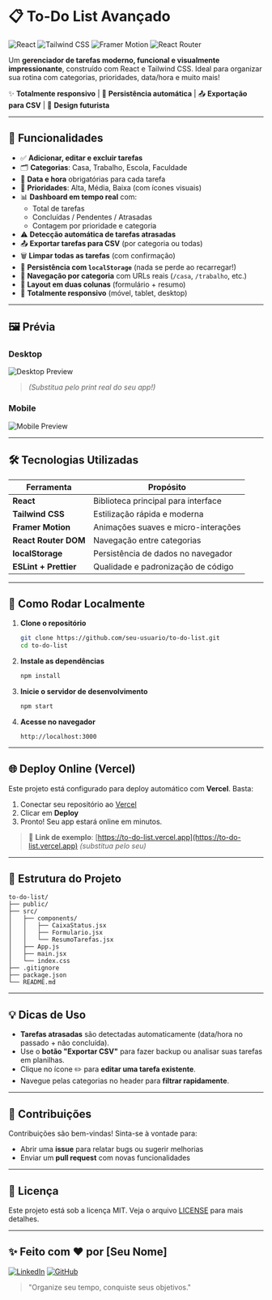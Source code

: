 # 📋 To-Do List Avançado

![React](https://img.shields.io/badge/React-61DAFB?style=for-the-badge&logo=react&logoColor=black)
![Tailwind CSS](https://img.shields.io/badge/Tailwind_CSS-38B2AC?style=for-the-badge&logo=tailwind-css&logoColor=white)
![Framer Motion](https://img.shields.io/badge/Framer_Motion-000000?style=for-the-badge&logo=framer&logoColor=white)
![React Router](https://img.shields.io/badge/React_Router-CA4245?style=for-the-badge&logo=react-router&logoColor=white)

Um **gerenciador de tarefas moderno, funcional e visualmente impressionante**, construído com React e Tailwind CSS. Ideal para organizar sua rotina com categorias, prioridades, data/hora e muito mais!

✨ **Totalmente responsivo** | 💾 **Persistência automática** | 📤 **Exportação para CSV** | 🎨 **Design futurista**

---

## 🌟 Funcionalidades

- ✅ **Adicionar, editar e excluir tarefas**
- 🗂️ **Categorias**: Casa, Trabalho, Escola, Faculdade
- 📅 **Data e hora** obrigatórias para cada tarefa
- 🔴 **Prioridades**: Alta, Média, Baixa (com ícones visuais)
- 📊 **Dashboard em tempo real** com:
  - Total de tarefas
  - Concluídas / Pendentes / Atrasadas
  - Contagem por prioridade e categoria
- ⚠️ **Detecção automática de tarefas atrasadas**
- 📤 **Exportar tarefas para CSV** (por categoria ou todas)
- 🗑️ **Limpar todas as tarefas** (com confirmação)
- 💾 **Persistência com `localStorage`** (nada se perde ao recarregar!)
- 🧭 **Navegação por categoria** com URLs reais (`/casa`, `/trabalho`, etc.)
- 🎨 **Layout em duas colunas** (formulário + resumo)
- 📱 **Totalmente responsivo** (móvel, tablet, desktop)

---

## 🖼️ Prévia

### Desktop
![Desktop Preview](https://via.placeholder.com/800x500/1e293b/ffffff?text=To-Do+List+Desktop+Preview)
> *(Substitua pelo print real do seu app!)*

### Mobile
![Mobile Preview](https://via.placeholder.com/300x600/1e293b/ffffff?text=To-Do+List+Mobile+Preview)

---

## 🛠️ Tecnologias Utilizadas

| Ferramenta | Propósito |
|-----------|----------|
| **React** | Biblioteca principal para interface |
| **Tailwind CSS** | Estilização rápida e moderna |
| **Framer Motion** | Animações suaves e micro-interações |
| **React Router DOM** | Navegação entre categorias |
| **localStorage** | Persistência de dados no navegador |
| **ESLint + Prettier** | Qualidade e padronização de código |

---

## 🚀 Como Rodar Localmente

1. **Clone o repositório**
   ```bash
   git clone https://github.com/seu-usuario/to-do-list.git
   cd to-do-list
   ```

2. **Instale as dependências**
   ```bash
   npm install
   ```

3. **Inicie o servidor de desenvolvimento**
   ```bash
   npm start
   ```

4. **Acesse no navegador**
   ```
   http://localhost:3000
   ```

---

## 🌐 Deploy Online (Vercel)

Este projeto está configurado para deploy automático com **Vercel**. Basta:

1. Conectar seu repositório ao [Vercel](https://vercel.com)
2. Clicar em **Deploy**
3. Pronto! Seu app estará online em minutos.

> 🔗 **Link de exemplo**: [https://to-do-list.vercel.app](https://to-do-list.vercel.app) *(substitua pelo seu)*

---

## 📁 Estrutura do Projeto

```
to-do-list/
├── public/
├── src/
│   ├── components/
│   │   ├── CaixaStatus.jsx
│   │   ├── Formulario.jsx
│   │   └── ResumoTarefas.jsx
│   ├── App.js
│   ├── main.jsx
│   └── index.css
├── .gitignore
├── package.json
└── README.md
```

---

## 💡 Dicas de Uso

- **Tarefas atrasadas** são detectadas automaticamente (data/hora no passado + não concluída).
- Use o **botão "Exportar CSV"** para fazer backup ou analisar suas tarefas em planilhas.
- Clique no ícone ✏️ para **editar uma tarefa existente**.
- Navegue pelas categorias no header para **filtrar rapidamente**.

---

## 🤝 Contribuições

Contribuições são bem-vindas! Sinta-se à vontade para:

- Abrir uma **issue** para relatar bugs ou sugerir melhorias
- Enviar um **pull request** com novas funcionalidades

---

## 📄 Licença

Este projeto está sob a licença MIT. Veja o arquivo [LICENSE](LICENSE) para mais detalhes.

---

## ✨ Feito com ❤️ por [Seu Nome]

[![LinkedIn](https://img.shields.io/badge/LinkedIn-0077B5?style=for-the-badge&logo=linkedin&logoColor=white)](https://linkedin.com/in/seu-perfil)
[![GitHub](https://img.shields.io/badge/GitHub-100000?style=for-the-badge&logo=github&logoColor=white)](https://github.com/seu-usuario)

> "Organize seu tempo, conquiste seus objetivos."
```
